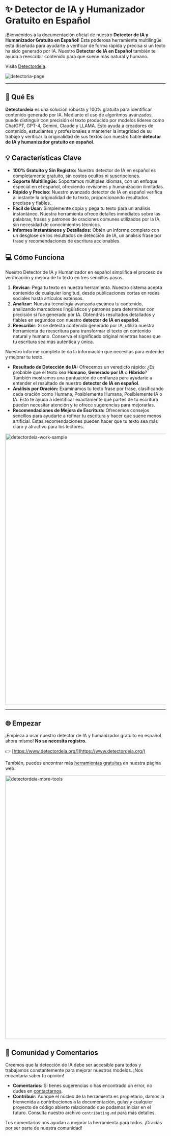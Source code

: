 # ✨ Detector de IA y Humanizador Gratuito en Español

¡Bienvenidos a la documentación oficial de nuestro **Detector de IA y Humanizador Gratuito en Español**\! Esta poderosa herramienta multilingüe está diseñada para ayudarte a verificar de forma rápida y precisa si un texto ha sido generado por IA. Nuestro **Detector de IA en Español** también te ayuda a reescribir contenido para que suene más natural y humano.

Visita [Detectordeia](https://www.detectordeia.org/).

![detectoria-page](https://github.com/user-attachments/assets/41f08562-c144-4a27-9290-36bab636df21)

-----

## 🚀 Qué Es

**Detectordeia** es una solución robusta y 100% gratuita para identificar contenido generado por IA. Mediante el uso de algoritmos avanzados, puede distinguir con precisión el texto producido por modelos líderes como ChatGPT, GPT-4, Gemini, Claude y LLAMA. Esto ayuda a creadores de contenido, estudiantes y profesionales a mantener la integridad de su trabajo y verificar la originalidad de sus textos con nuestro fiable **detector de IA y humanizador gratuito en español**.

## 💡 Características Clave

  - **100% Gratuito y Sin Registro:** Nuestro detector de IA en español es completamente gratuito, sin costos ocultos ni suscripciones.
  - **Soporte Multilingüe:** Soportamos múltiples idiomas, con un enfoque especial en el español, ofreciendo revisiones y humanización ilimitadas.
  - **Rápido y Preciso:** Nuestro avanzado detector de IA en español verifica al instante la originalidad de tu texto, proporcionando resultados precisos y fiables.
  - **Fácil de Usar:** Simplemente copia y pega tu texto para un análisis instantáneo. Nuestra herramienta ofrece detalles inmediatos sobre las palabras, frases y patrones de oraciones comunes utilizados por la IA, sin necesidad de conocimientos técnicos.
  - **Informes Instantáneos y Detallados:** Obtén un informe completo con un desglose de los resultados de detección de IA, un análisis frase por frase y recomendaciones de escritura accionables.

## 💻 Cómo Funciona

Nuestro Detector de IA y Humanizador en español simplifica el proceso de verificación y mejora de tu texto en tres sencillos pasos.

1.  **Revisar:** Pega tu texto en nuestra herramienta. Nuestro sistema acepta contenido de cualquier longitud, desde publicaciones cortas en redes sociales hasta artículos extensos.
2.  **Analizar:** Nuestra tecnología avanzada escanea tu contenido, analizando marcadores lingüísticos y patrones para determinar con precisión si fue generado por IA. Obtendrás resultados detallados y fiables en segundos con nuestro **detector de IA en español**.
3.  **Reescribir:** Si se detecta contenido generado por IA, utiliza nuestra herramienta de reescritura para transformar el texto en contenido natural y humano. Conserva el significado original mientras haces que tu escritura sea más auténtica y única.

Nuestro informe completo te da la información que necesitas para entender y mejorar tu texto.

  - **Resultado de Detección de IA:** Ofrecemos un veredicto rápido: ¿Es probable que el texto sea **Humano**, **Generado por IA** o **Híbrido**? También mostramos una puntuación de confianza para ayudarte a entender el resultado de nuestro **detector de IA en español**.
  - **Análisis por Oración:** Examinamos tu texto frase por frase, clasificando cada oración como Humana, Posiblemente Humana, Posiblemente IA o IA. Esto te ayuda a identificar exactamente qué partes de tu escritura pueden necesitar atención y te ofrece sugerencias para mejorarlas.
  - **Recomendaciones de Mejora de Escritura:** Ofrecemos consejos sencillos para ayudarte a refinar tu escritura y hacer que suene menos artificial. Estas recomendaciones pueden hacer que tu texto sea más claro y atractivo para los lectores.

<img width="1584" height="850" alt="detectordeia-work-sample" src="https://github.com/user-attachments/assets/1d4c8631-055d-442b-8d51-b7d9df05cb53" />

-----

## 🌐 Empezar

¡Empieza a usar nuestro detector de IA y humanizador gratuito en español ahora mismo\! **No se necesita registro.**

👉 [https://www.detectordeia.org/](https://www.detectordeia.org/)

También, puedes encontrar más [herramientas gratuitas](https://www.detectordeia.org/herramientas-ia) en nuestra página web.

<img width="1705" height="826" alt="detectordeia-more-tools" src="https://github.com/user-attachments/assets/7e48f2d9-fefe-4d0f-a319-093f91996ab6" />


## 🤝 Comunidad y Comentarios

Creemos que la detección de IA debe ser accesible para todos y trabajamos constantemente para mejorar nuestros modelos. ¡Nos encantaría saber tu opinión\!

  - **Comentarios:** Si tienes sugerencias o has encontrado un error, no dudes en [contactarnos](https://www.detectordeia.org/cont%C3%A1ctanos).
  - **Contribuir:** Aunque el núcleo de la herramienta es propietario, damos la bienvenida a contribuciones a la documentación, guías y cualquier proyecto de código abierto relacionado que podamos iniciar en el futuro. Consulta nuestro archivo `contributing.md` para más detalles.

Tus comentarios nos ayudan a mejorar la herramienta para todos. ¡Gracias por ser parte de nuestra comunidad\!
